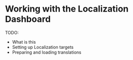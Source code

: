 # Working with the Localization Dashboard

TODO:
- What is this
- Setting up Localization targets
- Preparing and loading translations